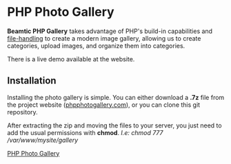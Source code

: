 # PHP Photo Gallery
**Beamtic PHP Gallery** takes advantage of PHP's build-in capabilities and [file-handling](https://beamtic.com/files-and-directories-php) to create a modern image gallery, allowing us to create categories, upload images, and organize them into categories.

There is a live demo available at the website.

## Installation
Installing the photo gallery is simple. You can either download a **.7z** file from the project website ([phpphotogallery.com](https://phpphotogallery.com/)), or you can clone this git repository.

After extracting the zip and moving the files to your server, you just need to add the usual permissions with **chmod**. _*I.e:* chmod 777 /var/www/mysite/gallery_

[PHP Photo Gallery](https://phpphotogallery.com/)

